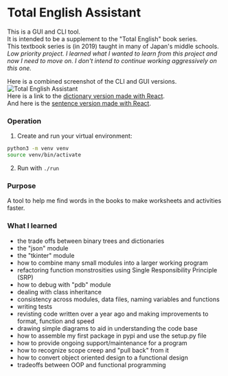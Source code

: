# Total English Assistant
This is a GUI and CLI tool.  
It is intended to be a supplement to the "Total English" book series.  
This textbook series is (in 2019) taught in many of Japan's middle schools.  
_Low priority project. I learned what I wanted to learn from this project and now I need to move on. I don't intend to continue working aggressively on this one._

Here is a combined screenshot of the CLI and GUI versions.  
![Total English Assistant](screenshot.png)  
Here is a link to the [dictionary version made with React](https://wmcooper2.com/total-english-dictionary-js/).  
And here is the [sentence version made with React](https://wmcooper2.com/total-english-sentence-js/).  



### Operation
1. Create and run your virtual environment:  
```bash
python3 -m venv venv
source venv/bin/activate
```  
2. Run with `./run`


### Purpose
A tool to help me find words in the books to make worksheets and activities faster.

### What I learned
* the trade offs between binary trees and dictionaries
* the "json" module
* the "tkinter" module
* how to combine many small modules into a larger working program
* refactoring function monstrosities using Single Responsibility Principle (SRP)
* how to debug with "pdb" module
* dealing with class inheritance
* consistency across modules, data files, naming variables and functions
* writing tests
* revisting code written over a year ago and making improvements to format, function and speed
* drawing simple diagrams to aid in understanding the code base
* how to assemble my first package in pypi and use the setup.py file
* how to provide ongoing support/maintenance for a program
* how to recognize scope creep and "pull back" from it
* how to convert object oriented design to a functional design
* tradeoffs between OOP and functional programming
